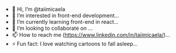 - 👋 Hi, I’m @taiimicaela
- 👀 I’m interested in front-end development...
- 🌱 I’m currently learning front-end in react...
- 💞️ I’m looking to collaborate on ...
- 📫 How to reach me (https://www.linkedin.com/in/taiimicaela/)...
- ⚡ Fun fact: I love watching cartoons to fall asleep...

<!---
taiimicaela/taiimicaela is a ✨ special ✨ repository because its `README.md` (this file) appears on your GitHub profile.
You can click the Preview link to take a look at your changes.
--->
